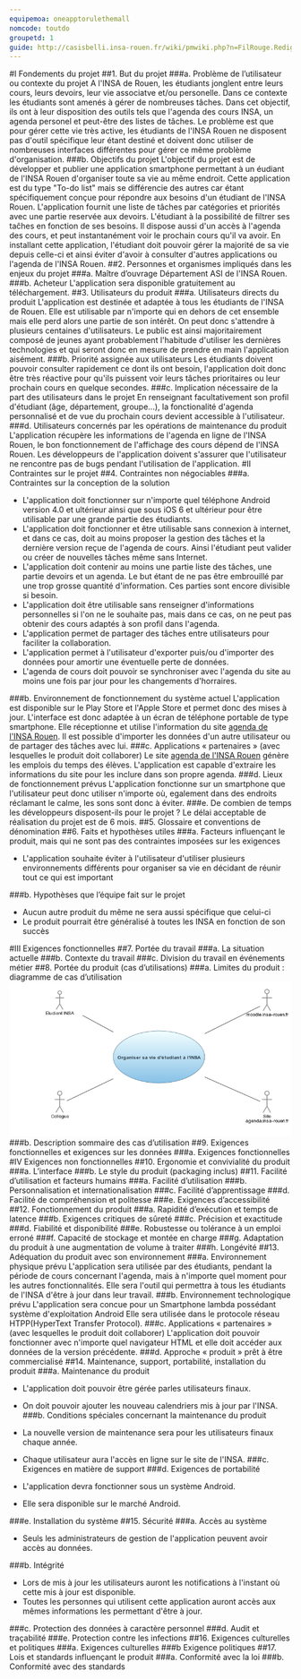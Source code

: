 ```yaml
---
equipemoa: oneapptorulethemall
nomcode: toutdo
groupetd: 1
guide: http://casisbelli.insa-rouen.fr/wiki/pmwiki.php?n=FilRouge.RedigerCdc
---
```


#I	Fondements du projet
##1. But du projet
###a. Problème de l’utilisateur ou contexte du projet 
A l'INSA de Rouen, les étudiants jonglent entre leurs cours, leurs devoirs, leur vie associatve et/ou personelle. Dans ce contexte les étudiants sont amenés à gérer de nombreuses tâches. Dans cet objectif, ils ont à leur disposition des outils tels que l'agenda des cours INSA, un agenda personel et peut-être des listes de tâches. Le problème est que pour gérer cette vie très active, les étudiants de l'INSA Rouen ne disposent pas d'outil spécifique leur étant destiné et doivent donc utiliser de nombreuses interfaces différentes pour gérer ce même problème d'organisation. 
###b. Objectifs du projet
L'objectif du projet est de développer et publier une application smartphone permettant à un éudiant de l'INSA Rouen d'organiser toute sa vie au même endroit. Cette application est du type "To-do list" mais se différencie des autres car étant spécifiquement conçue pour répondre aux besoins d'un étudiant de l'INSA Rouen. L'application fournit une liste de tâches par catégories et priorités avec une partie reservée aux devoirs. L'étudiant à la possibilité de filtrer ses taĉhes en fonction de ses besoins. Il dispose aussi d'un accès à l'agenda des cours, et peut instantanément voir le prochain cours qu'il va avoir. En installant cette application, l'étudiant doit pouvoir gérer la majorité de sa vie depuis celle-ci et ainsi éviter d'avoir à consulter d'autres applications ou l'agenda de l'INSA Rouen.
##2. Personnes et organismes impliqués dans les enjeux du projet
###a. Maître d’ouvrage
Département ASI de l'INSA Rouen.
###b. Acheteur
L'application sera disponible gratuitement au téléchargement.
##3. Utilisateurs du produit
###a.	Utilisateurs directs du produit
L'application est destinée et adaptée à tous les étudiants de l'INSA de Rouen. Elle est utilisable par n'importe qui en dehors de cet ensemble mais elle perd alors une partie de son intérêt. On peut donc s'attendre à plusieurs centaines d'utilisateurs. Le public est ainsi majoritairement composé de jeunes ayant probablement l'habitude d'utiliser les dernières technologies et qui seront donc en mesure de prendre en main l'application aisément.
###b. Priorité assignée aux utilisateurs
Les étudiants doivent pouvoir consulter rapidement ce dont ils ont besoin, l'application doit donc être très réactive pour qu'ils puissent voir leurs tâches prioritaires ou leur prochain cours en quelque secondes.
###c. Implication nécessaire de la part des utilisateurs dans le projet
En renseignant facultativement son profil d'étudiant (âge, département, groupe...), la fonctionalité d'agenda personnalisé et de vue du prochain cours devient accessible à l'utilisateur.
###d. Utilisateurs concernés par les opérations de maintenance du produit
L'application récupère les informations de l'agenda en ligne de l'INSA Rouen, le bon fonctionnement de l'affichage des cours dépend de l'INSA Rouen. Les développeurs de l'application doivent s'assurer que l'utilisateur ne rencontre pas de bugs pendant l'utilisation de l'application.
#II	Contraintes sur le projet 
##4. Contraintes non négociables
###a. Contraintes sur la conception de la solution

* L'application doit fonctionner sur n'importe quel téléphone Android version 4.0 et ultérieur ainsi que sous iOS 6 et ultérieur pour être utilisable par une grande partie des étudiants.
* L'application doit fonctionner et être utilisable sans connexion à internet, et dans ce cas, doit au moins proposer la gestion des tâches et la dernière version reçue de l'agenda de cours. Ainsi l'étudiant peut valider ou créer de nouvelles tâches même sans Internet.
* L'application doit contenir au moins une partie liste des tâches, une partie devoirs et un agenda. Le but étant de ne pas être embrouillé par une trop grosse quantité d'information. Ces parties sont encore divisible si besoin.
* L'application doit être utilisable sans renseigner d'informations personnelles si l'on ne le souhaite pas, mais dans ce cas, on ne peut pas obtenir des cours adaptés à son profil dans l'agenda.
* L'application permet de partager des tâches entre utilisateurs pour faciliter la collaboration.
* L'application permet à l'utilisateur d'exporter puis/ou d'importer des données pour amortir une éventuelle perte de données.
* L'agenda de cours doit pouvoir se synchroniser avec l'agenda du site au moins une fois par jour pour les changements d'horraires.

###b. Environnement de fonctionnement du système actuel
L'application est disponible sur le Play Store et l'Apple Store et permet donc des mises à jour. L'interface est donc adaptée à un écran de téléphone portable de type smartphone. Elle réceptionne et utilise l'information du site [agenda de l'INSA Rouen](agenda.insa-rouen.fr). Il est possible d'importer les données d'un autre utilisateur ou de partager des tâches avec lui.
###c. Applications « partenaires » (avec lesquelles le produit doit collaborer)
Le site [agenda de l'INSA Rouen](agenda.insa-rouen.fr) génère les emplois du temps des élèves. L'application est capable d'extraire les informations du site pour les inclure dans son propre agenda.
###d. Lieux de fonctionnement prévus
L'application fonctionne sur un smartphone que l'utilisateur peut donc utiliser n'importe où, egalement dans des endroits réclamant le calme, les sons sont donc à éviter.
###e. De combien de temps les développeurs disposent-ils pour le projet ?
Le délai acceptable de réalisation du projet est de 6 mois.
##5. Glossaire et conventions de dénomination
##6. Faits et hypothèses utiles
###a. Facteurs influençant le produit, mais qui ne sont pas des contraintes imposées sur les exigences

* L'application souhaite éviter à l'utilisateur d'utiliser plusieurs environnements différents pour organiser sa vie en décidant de réunir tout ce qui est important

###b. Hypothèses que l’équipe fait sur le projet 

* Aucun autre produit du même ne sera aussi spécifique que celui-ci
* Le produit pourrait être généralisé à toutes les INSA en fonction de son succès

#III	Exigences fonctionnelles
##7. Portée du travail
###a. La situation actuelle
###b. Contexte du travail
###c. Division du travail en événements métier
##8. Portée du produit (cas d’utilisations)
###a. Limites du produit : diagramme de cas d’utilisation
![Diagramme aux limites](./dgm_aux_limites.png)
###b. Description sommaire des cas d’utilisation
##9. Exigences fonctionnelles et exigences sur les données
###a. Exigences fonctionnelles
#IV	Exigences non fonctionnelles
##10. Ergonomie et convivialité du produit
###a. L’interface
###b. Le style du produit (packaging inclus)
##11. Facilité d’utilisation et facteurs humains 
###a. Facilité d’utilisation
###b. Personnalisation et internationalisation
###c. Facilité d’apprentissage
###d. Facilité de compréhension et politesse
###e. Exigences d’accessibilité
##12. Fonctionnement du produit
###a. Rapidité d’exécution et temps de latence
###b. Exigences critiques de sûreté
###c. Précision et exactitude
###d. Fiabilité et disponibilité
###e. Robustesse ou tolérance à un emploi erroné
###f. Capacité de stockage et montée en charge
###g. Adaptation du produit à une augmentation de volume à traiter
###h. Longévité
##13. Adéquation du produit avec son environnement
###a. Environnement physique prévu
 L'application sera utilisée par des étudiants, pendant la période de cours concernant l'agenda, mais à n'importe quel moment pour les autres fonctionnalités. Elle sera l'outil qui permettra à tous les étudiants de l'INSA d'être à jour dans leur travail.
###b. Environnement technologique prévu
L'application sera concue pour un Smartphone lambda possédant système d'exploitation Android  Elle sera utilisée dans le protocole réseau HTPP(HyperText Transfer Protocol). 
###c. Applications « partenaires » (avec lesquelles le produit doit collaborer) 
L'application doit pouvoir fonctionner avec n'importe quel navigateur HTML et elle doit accéder aux données de la version précédente.
###d. Approche « produit » prêt à être commercialisé
##14. Maintenance, support, portabilité, installation du produit
###a. Maintenance du produit 
  * L'application doit pouvoir être gérée parles utilisateurs finaux.
  * On doit pouvoir ajouter les nouveau calendriers mis à jour par l'INSA.
###b. Conditions spéciales concernant la maintenance du produit
  * La nouvelle version de maintenance sera pour les utilisateurs finaux chaque année.
  * Chaque utilisateur aura l'accès en ligne sur le site de l'INSA.
###c. Exigences en matière de support
###d. Exigences de portabilité

  * L'application devra fonctionner sous un système Android.
  * Elle sera disponible sur le marché Android.
  
###e. Installation du système
##15. Sécurité
###a. Accès au système

  * Seuls les administrateurs de gestion de l'application peuvent avoir accès au données.
  
###b. Intégrité

  * Lors de mis à jour les utilisateurs auront les notifications à l'instant où cette mis à jour est disponible.
  * Toutes les personnes qui utilisent cette application auront accès aux mêmes informations les permettant d'être à jour.
  
###c. Protection des données à caractère personnel
###d. Audit et traçabilité
###e. Protection contre les infections
##16. Exigences culturelles et politiques 
###a. Exigences culturelles
###b Exigence politiques
##17. Lois et standards influençant le produit
###a. Conformité avec la loi
###b. Conformité avec des standards
